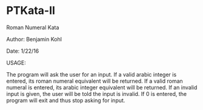# PTKata-II

Roman Numeral Kata

Author: Benjamin Kohl

Date: 1/22/16

USAGE:

The program will ask the user for an input. If a valid arabic integer is entered, its roman numeral equivalent will be returned. If a valid roman numeral is entered, its arabic integer equivalent will be returned. If an invalid input is given, the user will be told the input is invalid. If 0 is entered, the program will exit and thus stop asking for input.
